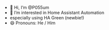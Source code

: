 - 👋 Hi, I’m @P055um
- 👀 I’m interested in Home Assistant Automation
- especially using HA Green (newbie!)
- 😄 Pronouns: He / Him

<!---
P055um/P055um is a ✨ special ✨ repository because its `README.md` (this file) appears on your GitHub profile.
You can click the Preview link to take a look at your changes.
--->
